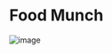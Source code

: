 # Food Munch

![image](https://user-images.githubusercontent.com/81244698/132177848-0804c85b-de72-4f61-9af0-0ab959250e5a.gif)
